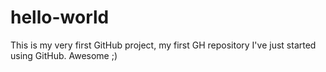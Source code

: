 # hello-world
This is my very first GitHub project, my first GH repository
I've just started using GitHub. Awesome ;)

